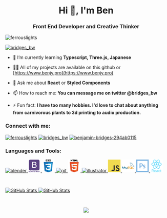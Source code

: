 <h1 align="center">Hi 👋, I'm Ben</h1>
<h3 align="center">Front End Developer and Creative Thinker</h3>

<p align="left"> <img src="https://komarev.com/ghpvc/?username=ferrouslights&label=Profile%20views&color=0e75b6&style=flat" alt="ferrouslights" /> </p>

<p align="left"> <a href="https://twitter.com/bridges_bw" target="blank"><img src="https://img.shields.io/twitter/follow/bridges_bw?logo=twitter&style=for-the-badge" alt="bridges_bw" /></a> </p>

- 🌱 I’m currently learning **Typescript, Three.js, Japanese**

- 👨‍💻 All of my projects are available on this github or [https://www.benjy.pro](https://www.benjy.pro)

- 💬 Ask me about **React** or **Styled Components**

- 📫 How to reach me: **You can message me on twitter @bridges_bw**

- ⚡ Fun fact: **I have too many hobbies. I'd love to chat about anything from carnivorous plants to 3d printing to audio production.**

<h3 align="left">Connect with me:</h3>
<p align="left">
<a href="https://codepen.io/ferrouslights" target="blank"><img align="center" src="https://raw.githubusercontent.com/rahuldkjain/github-profile-readme-generator/master/src/images/icons/Social/codepen.svg" alt="ferrouslights" height="30" width="40" target="_blank"/></a>
<a href="https://twitter.com/bridges_bw" target="blank"><img align="center" src="https://raw.githubusercontent.com/rahuldkjain/github-profile-readme-generator/master/src/images/icons/Social/twitter.svg" alt="bridges_bw" height="30" width="40" target="_blank"/></a>
<a href="https://linkedin.com/in/benjamin-bridges-294ab0115" target="blank"><img align="center" src="https://raw.githubusercontent.com/rahuldkjain/github-profile-readme-generator/master/src/images/icons/Social/linked-in-alt.svg" alt="benjamin-bridges-294ab0115" height="30" width="40" target="_blank"/></a>
</p>

<h3 align="left">Languages and Tools:</h3>
<p align="left"> <a href="https://www.blender.org/" target="_blank"> <img src="https://download.blender.org/branding/community/blender_community_badge_white.svg" alt="blender" width="40" height="40"/> </a> <a href="https://getbootstrap.com" target="_blank"> <img src="https://raw.githubusercontent.com/devicons/devicon/master/icons/bootstrap/bootstrap-plain-wordmark.svg" alt="bootstrap" width="40" height="40"/> </a> <a href="https://www.w3schools.com/css/" target="_blank"> <img src="https://raw.githubusercontent.com/devicons/devicon/master/icons/css3/css3-original-wordmark.svg" alt="css3" width="40" height="40"/> </a> <a href="https://git-scm.com/" target="_blank"> <img src="https://www.vectorlogo.zone/logos/git-scm/git-scm-icon.svg" alt="git" width="40" height="40"/> </a> <a href="https://www.w3.org/html/" target="_blank"> <img src="https://raw.githubusercontent.com/devicons/devicon/master/icons/html5/html5-original-wordmark.svg" alt="html5" width="40" height="40"/> </a> <a href="https://www.adobe.com/in/products/illustrator.html" target="_blank"> <img src="https://www.vectorlogo.zone/logos/adobe_illustrator/adobe_illustrator-icon.svg" alt="illustrator" width="40" height="40"/> </a> <a href="https://developer.mozilla.org/en-US/docs/Web/JavaScript" target="_blank"> <img src="https://raw.githubusercontent.com/devicons/devicon/master/icons/javascript/javascript-original.svg" alt="javascript" width="40" height="40"/> </a> <a href="https://www.mysql.com/" target="_blank"> <img src="https://raw.githubusercontent.com/devicons/devicon/master/icons/mysql/mysql-original-wordmark.svg" alt="mysql" width="40" height="40"/> </a> <a href="https://www.photoshop.com/en" target="_blank"> <img src="https://raw.githubusercontent.com/devicons/devicon/master/icons/photoshop/photoshop-line.svg" alt="photoshop" width="40" height="40"/> </a> <a href="https://reactjs.org/" target="_blank"> <img src="https://raw.githubusercontent.com/devicons/devicon/master/icons/react/react-original-wordmark.svg" alt="react" width="40" height="40"/> </a> </p>
<!--
<p><img align="left" src="https://github-readme-stats.vercel.app/api/top-langs?username=ferrouslights&show_icons=true&locale=en&layout=compact" alt="ferrouslights" /></p>

<p>&nbsp;<img align="center" src="https://github-readme-stats.vercel.app/api?username=ferrouslights&show_icons=true&locale=en" alt="ferrouslights" /></p>
-->
<br/>
  <p>
  <a href="https://github.com/Hifumi-Sec" width="100%">
    <img alt="GitHub Stats" height="170px" src="https://github-readme-stats.vercel.app/api?username=ferrouslights&show_icons=true&include_all_commits=true&count_private=true&hide_title=true&hide_border=false&theme=dark">
    <img alt="GitHub Stats" height="170px" src="https://github-readme-stats.vercel.app/api/top-langs/?username=ferrouslights&layout=compact&hide_border=false&theme=dark&langs_count=10">
  </a>
</p>

  <br/>
  <p align="center">
    <img src="https://github-readme-streak-stats.herokuapp.com/?user=ferrouslights&theme=dark&hide_border=false"/>
  </p>

